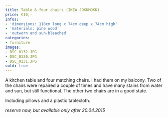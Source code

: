 ```yaml
---
title: Table & four chairs (IKEA JOKKMOKK)
price: €10,-
infos:
- 'dimensions: 118cm long x 74cm deep x 74cm high'
- 'materials: pine wood'
- 'outworn and sun-bleached'
categories:
- furniture
images:
- DSC_0132.JPG
- DSC_0130.JPG
- DSC_0131.JPG
sold: true
---
```


A kitchen table and four matching chairs. I had them on my balcony. Two of the chairs were repaired a couple of times and have many stains from water and sun, but still functional. The other two chairs are in a good state.

Including pillows and a plastic tablecloth.  

*reserve now, but available only after 20.04.2015*
